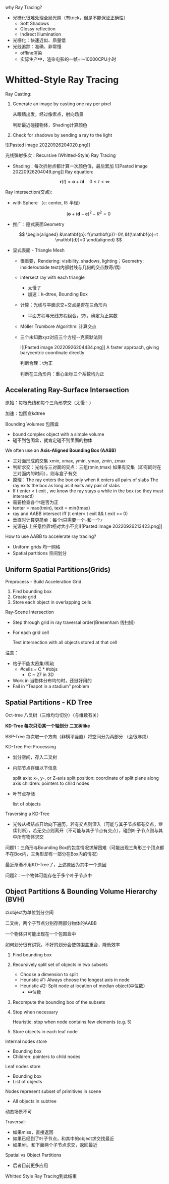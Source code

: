 why Ray Tracing?

-   光栅化很难处理全局光照（有trick，但是不能保证正确性）
    -   Soft Shadows
    -   Glossy reflection
    -   Indirect Illumination
-   光栅化：快速近似、质量低
-   光线追踪：准确、非常慢
    -   offline渲染
    -   实际生产中，渲染电影的一帧=～10000CPU小时

# Whitted-Style Ray Tracing
Ray Casting:

1.  Generate an image by casting one ray per pixel
    
    从眼睛出发，经过像素点，射向场景
    
    判断最近碰撞物体，Shading计算颜色
    
2.  Check for shadows by sending a ray to the light

![[Pasted image 20220926204020.png]]

光线弹射多次：Recursive (Whitted-Style) Ray Tracing

-   Shading：每次折射点都计算一次颜色值，最后累加
![[Pasted image 20220926204049.png]]
Ray equation:

$$ \mathbf{r}(t)=\mathbf{o}+t \mathbf{d} \quad 0 \leq t<\infty $$

Ray Intersection(交点):

-   with Sphere （c: center, R: 半径）
    
    $$ (\mathbf{o}+t \mathbf{d}-\mathbf{c})^{2}-R^{2}=0 $$
    
-   推广：隐式表面Geometry
    
    $$ \begin{aligned} &\mathbf{p}: f(\mathbf{p})=0\\ &f(\mathbf{o}+t \mathbf{d})=0 \end{aligned} $$
    
-   显式表面 - Triangle Mesh
    
    -   很重要，Rendering: visibility, shadows, lighting；Geometry: inside/outside test(内部射线与几何的交点数奇/偶)
        
    -   intersect ray with each triangle
        
        -   太慢了
        -   加速：k-dtree, Bounding Box
    -   计算：光线与平面求交+交点是否在三角形内
        
        -   平面方程与光线方程组合，求t，确定为正实数
    -   Möller Trumbore Algorithm: 计算交点
    - 三个未知数xyz对应三个方程--克莱默法则
        
        ![[Pasted image 20220926204434.png]]
        A faster approach, giving barycentric coordinate directly
        
        判断合理：t为正
        
        判断在三角形内：重心坐标三个系数均为正
        

## Accelerating Ray-Surface Intersection

原始：每根光线和每个三角形求交（太慢！）

加速：包围盒kdtree

Bounding Volumes 包围盒

-   bound complex object with a simple volume
-   碰不到包围盒，就肯定碰不到里面的物体

We often use an **Axis-Aligned Bounding Box (AABB)**

-   三对面形成的交集 xmin, xmax, ymin, ymax, zmin, zmax
-   判断求交：光线与三对面的交点：三组(tmin,tmax) 如果有交集（即有同时在三对面内的时间），则与盒子有交
-   原理：The ray enters the box only when it enters all pairs of slabs The ray exits the box as long as it exits any pair of slabs
-   If t enter < t exit , we know the ray stays a while in the box (so they must intersect!)
-   需要检查各个t是否为正
-   tenter = max{tmin}, texit = min{tmax}
-   ray and AABB intersect iﬀ (t enter< t exit && t exit >= 0)
-   垂直时计算更简单：每个t只需要一个`-`和一个`/`
- 光源在L上任意位置t相对大小不变![[Pasted image 20220926213423.png]]

How to use AABB to accelerate ray tracing?

-   Uniform grids 均一网格
-   Spatial partitions 空间划分

## Uniform Spatial Partitions(Grids)

Preprocess - Build Acceleration Grid

1.  Find bounding box
2.  Create grid
3.  Store each object in overlapping cells

Ray-Scene Intersection

-   Step through grid in ray traversal order(Bresenham 线扫描)
    
-   For each grid cell
    
    Test intersection with all objects stored at that cell
    

注意：

-   格子不能太密集/稀疏
    -   #cells = C * #objs
        -   C ~ 27 in 3D
-   Work in 当物体分布均匀时，还挺好用的
-   Fail in “Teapot in a stadium” problem

## Spatial Partitions - KD Tree

Oct-tree 八叉树（三维均匀切分）（与维数有关）

**KD-Tree 每次只沿某一个轴划分 二叉树like**

BSP-Tree 每次取一个方向（非横平竖直）将空间分为两部分 （会很麻烦）

KD-Tree Pre-Processing

-   划分空间，存入二叉树
    
-   内部节点存储以下信息
    
    split axis: x-, y-, or Z-axis split position: coordinate of split plane along axis children: pointers to child nodes
    
-   叶节点存储
    
    list of objects
    

Traversing a KD-Tree

-   光线从根结点开始向下遍历，若有交点则深入（可能与其子节点都有交点，继续判断），若无交点则离开（不可能与其子节点有交点），碰到叶子节点则与其中所有物体求交

问题1：三角形与Bounding Box的包含情况求解困难（可能出现三角形三个顶点都不在Box内，三角形却有一部分在Box内的情况）

最近渐渐不用KD-Tree了，上述原因为其中一个原因

问题2：一个物体可能存在于多个叶子节点中

## Object Partitions & Bounding Volume Hierarchy (BVH)

以object为单位划分空间

二叉树，两个子节点分别存两部分物体的AABB

一个物体只可能出现在一个包围盒中

如何划分很有讲究，不好的划分会使包围盒重合，降低效率

1.  Find bounding box
    
2.  Recursively split set of objects in two subsets
    
    -   Choose a dimension to split
    -   Heuristic #1: Always choose the longest axis in node
    -   Heuristic #2: Split node at location of median object(中位数）
        -   中位数
3.  Recompute the bounding box of the subsets
    
4.  Stop when necessary
    
    Heuristic: stop when node contains few elements (e.g. 5)
    
5.  Store objects in each leaf node
    

Internal nodes store

-   Bounding box
-   Children: pointers to child nodes

Leaf nodes store

-   Bounding box
-   List of objects

Nodes represent subset of primitives in scene

-   All objects in subtree

动态场景不可

Traversal:

-   如果miss，直接返回
-   如果已经到了叶子节点，和其中的object求交找最近
-   如果hit，和下面两个子节点求交，返回最近

Spatial vs Object Partitions

-   后者目前更多应用

Whitted Style Ray Tracing到此结束